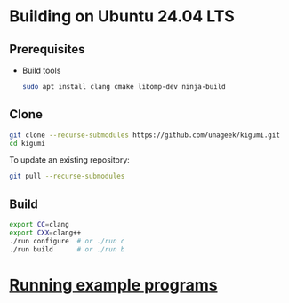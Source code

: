 # Building on Ubuntu 24.04 LTS

## Prerequisites

- Build tools

  ```bash
  sudo apt install clang cmake libomp-dev ninja-build
  ```

## Clone

```bash
git clone --recurse-submodules https://github.com/unageek/kigumi.git
cd kigumi
```

To update an existing repository:

```bash
git pull --recurse-submodules
```

## Build

```bash
export CC=clang
export CXX=clang++
./run configure  # or ./run c
./run build      # or ./run b
```

# [Running example programs](run.md)
